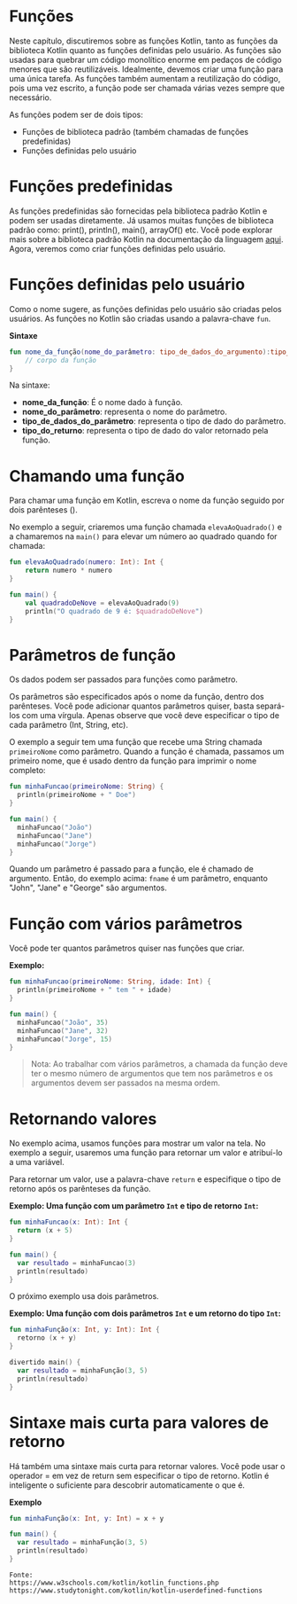 # Funções

Neste capítulo, discutiremos sobre as funções Kotlin, tanto as funções da biblioteca Kotlin quanto as funções definidas pelo usuário. As funções são usadas para quebrar um código monolítico enorme em pedaços de código menores que são reutilizáveis. Idealmente, devemos criar uma função para uma única tarefa. As funções também aumentam a reutilização do código, pois uma vez escrito, a função pode ser chamada várias vezes sempre que necessário.

As funções podem ser de dois tipos:

- Funções de biblioteca padrão (também chamadas de funções predefinidas)
- Funções definidas pelo usuário

# Funções predefinidas

As funções predefinidas são fornecidas pela biblioteca padrão Kotlin e podem ser usadas diretamente. Já usamos muitas funções de biblioteca padrão como: print(), println(), main(), arrayOf() etc. Você pode explorar mais sobre a biblioteca padrão Kotlin na documentação da linguagem [aqui](https://kotlinlang.org/api/latest/jvm/stdlib/kotlin.jvm/). Agora, veremos como criar funções definidas pelo usuário.

# Funções definidas pelo usuário

Como o nome sugere, as funções definidas pelo usuário são criadas pelos usuários. As funções no Kotlin são criadas usando a palavra-chave `fun`.

**Sintaxe**

```kotlin
fun nome_da_função(nome_do_parâmetro: tipo_de_dados_do_argumento):tipo_do_returno{
    // corpo da função
}
```

Na sintaxe:

- **nome_da_função**: É o nome dado à função.
- **nome_do_parâmetro**: representa o nome do parâmetro.
- **tipo_de_dados_do_parâmetro**: representa o tipo de dado do parâmetro.
- **tipo_do_returno**: representa o tipo de dado do valor retornado pela função.

# Chamando uma função

Para chamar uma função em Kotlin, escreva o nome da função seguido por dois parênteses ().

No exemplo a seguir, criaremos uma função chamada `elevaAoQuadrado()` e a chamaremos na `main()` para elevar um número ao quadrado quando for chamada:

```kotlin runnable
fun elevaAoQuadrado(numero: Int): Int {
    return numero * numero
}

fun main() {
    val quadradoDeNove = elevaAoQuadrado(9)
    println("O quadrado de 9 é: $quadradoDeNove")
}
```

# Parâmetros de função

Os dados podem ser passados para funções como parâmetro.

Os parâmetros são especificados após o nome da função, dentro dos parênteses. Você pode adicionar quantos parâmetros quiser, basta separá-los com uma vírgula. Apenas observe que você deve especificar o tipo de cada parâmetro (Int, String, etc).

O exemplo a seguir tem uma função que recebe uma String chamada `primeiroNome` como parâmetro. Quando a função é chamada, passamos um primeiro nome, que é usado dentro da função para imprimir o nome completo:

```kotlin runnable
fun minhaFuncao(primeiroNome: String) {
  println(primeiroNome + " Doe")
}

fun main() {
  minhaFuncao("João")
  minhaFuncao("Jane")
  minhaFuncao("Jorge")
}
```

Quando um parâmetro é passado para a função, ele é chamado de argumento. Então, do exemplo acima: `fname` é um parâmetro, enquanto "John", "Jane" e "George" são argumentos.

# Função com vários parâmetros

Você pode ter quantos parâmetros quiser nas funções que criar.

**Exemplo:**

```kotlin runnable
fun minhaFuncao(primeiroNome: String, idade: Int) {
  println(primeiroNome + " tem " + idade)
}

fun main() {
  minhaFuncao("João", 35)
  minhaFuncao("Jane", 32)
  minhaFuncao("Jorge", 15)
}
```

> Nota: Ao trabalhar com vários parâmetros, a chamada da função deve ter o mesmo número de argumentos que tem nos parâmetros e os argumentos devem ser passados na mesma ordem.

# Retornando valores

No exemplo acima, usamos funções para mostrar um valor na tela. No exemplo a seguir, usaremos uma função para retornar um valor e atribuí-lo a uma variável.

Para retornar um valor, use a palavra-chave `return` e especifique o tipo de retorno após os parênteses da função.

**Exemplo: Uma função com um parâmetro `Int` e tipo de retorno `Int`:**

```kotlin runnable
fun minhaFuncao(x: Int): Int {
  return (x + 5)
}

fun main() {
  var resultado = minhaFuncao(3)
  println(resultado)
}
```

O próximo exemplo usa dois parâmetros.

**Exemplo: Uma função com dois parâmetros `Int` e um retorno do tipo `Int`:**

```kotlin runnable
fun minhaFunção(x: Int, y: Int): Int {
  retorno (x + y)
}

divertido main() {
  var resultado = minhaFunção(3, 5)
  println(resultado)
}
```

# Sintaxe mais curta para valores de retorno

Há também uma sintaxe mais curta para retornar valores. Você pode usar o operador = em vez de return sem especificar o tipo de retorno. Kotlin é inteligente o suficiente para descobrir automaticamente o que é.

**Exemplo**

```kotlin runnable
fun minhaFunção(x: Int, y: Int) = x + y

fun main() {
  var resultado = minhaFunção(3, 5)
  println(resultado)
}
```

```
Fonte:
https://www.w3schools.com/kotlin/kotlin_functions.php
https://www.studytonight.com/kotlin/kotlin-userdefined-functions
```

